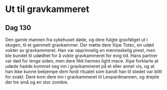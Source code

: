 # Ut til gravkammeret

## Dag 130 

Den gamle mannen fra sykehuset døde, og dere fulgte gravfølget ut i skogen, til et gammelt gravkammer. Der møtte dere Xipe Totec, en udød
vokter av gravkammeret. Han var opprinnelig en menneskelig prest, men ble bundet til udødhet for å vokte gravkammeret for evig tid.
Hans partner var død for lenge siden, men dere fikk hennes light mace. Xipe forklarte at udøde hadde kommet seg inn i gravkammeret på et
eller annet vis, og at han ikke kunne bekjempe dem fordi ritualet som bandt han til stedet var blitt for svakt. Dere kom dere inn
i gravkammeret til Leopardmannen, og drepte der tre små og en stor zombie. 



